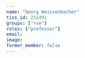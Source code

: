 ```yaml
---
name: "Georg Weissenbacher"
tiss_id: 251491
groups: ["rse"]
roles: ["professor"]
email:
image:
former_member: false
---
```


<!--
Your custom content goes here.
-->
